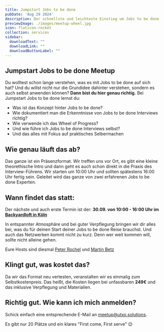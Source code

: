 ```yaml
---
title: Jumpstart Jobs to be done
pubDate: 'Aug 29 2024'
description: Der schnellste und leichteste Einstieg um Jobs to be done selbst anwenden zu können
previewImage: ./images/meetup-wheel.jpg
icon: flaticon-rocket
collection: services
sidebar:
  downloadText: ""
  downloadLink: ""
  downloadButtonLabel: ""
---
```


## Jumpstart Jobs to be done Meetup

Du wolltest schon lange verstehen, was es mit Jobs to be done auf sich hat? Und du willst nicht nur die Grundidee dahinter verstehen, sondern es auch selbst anwenden können? 
**Dann bist du hier genau richtig.**
Bei Jumpstart Jobs to be done lernst du:
<ul>
        <li>Was ist das Konzept hinter Jobs to be done?</li>
        <li>Wie dokumentiert man die Erkenntnisse von Jobs to be done Interviews richtig?</li>
        <li>Wie verwende ich das Wheel of Progress?</li>
        <li>Und wie führe ich Jobs to be done Interviews selbst?</li>
        <li>Und das alles mit Fokus auf praktisches Selbermachen</li>

</ul>

## Wie genau läuft das ab?
Das ganze ist ein Präsenzformat. Wir treffen uns vor Ort, es gibt eine kleine theorethische Intro und dann geht es auch schon direkt in die Praxis des Interview-Führens. Wir starten um 10:00 Uhr und sollten spätestens 16:00 Uhr fertig sein. Geleitet wird das ganze von zwei erfahrenen Jobs to be done Experten.

## Wann findet das statt:
Der nächste und auch erste Termin ist der: **30.09. von 10:00 - 16:00 Uhr im [Backyardloft in Köln](https://www.backyard-loft.de/)** 

In entspannter Atmosphäre und bei guter Verpflegung bringen wir dir alles bei, was du für deinen Start deiner Jobs to be done Reise brauchst. Und auch das Netzwerken kommt nicht zu kurz. Denn wer weit kommen will, sollte nicht alleine gehen.

Eure Hosts sind diesmal [Peter Rochel](https://www.linkedin.com/in/peterrochel/) und [Martin Betz](https://www.linkedin.com/in/martin-betz/)

## Klingt gut, was kostet das?

Da wir das Format neu vertesten, veranstalten wir es einmalig zum Selbstkostenpreis. Das heißt, die Kosten liegen bei unfassbaren **249€** und das inklusive Verpflegung und Materialien.  

## Richtig gut. Wie kann ich mich anmelden?
Schick einfach eine entsprechende E-Mail an [meetup@utxo.solutions](mailto:meetup@utxo.solutions).

Es gibt nur 20 Plätze und ein klares "First come, First serve" 😉